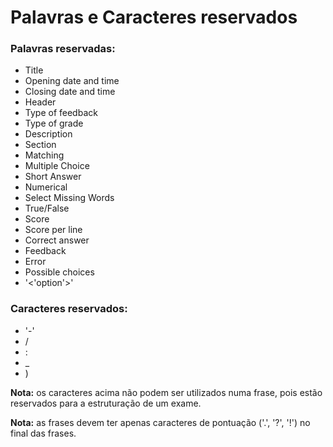 # Palavras e Caracteres reservados

### Palavras reservadas:
- Title
- Opening date and time
- Closing date and time
- Header
- Type of feedback
- Type of grade
- Description
- Section
- Matching
- Multiple Choice
- Short Answer
- Numerical
- Select Missing Words
- True/False
- Score
- Score per line
- Correct answer
- Feedback
- Error
- Possible choices
- '<'option'>'

### Caracteres reservados:
- '-'
- /
- :
- _
- )

**Nota:** os caracteres acima não podem ser utilizados numa frase, pois estão reservados para a estruturação de um exame.

**Nota:** as frases devem ter apenas caracteres de pontuação ('.', '?', '!') no final das frases.